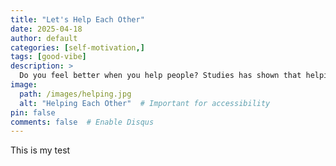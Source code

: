 ```yaml
---
title: "Let's Help Each Other"
date: 2025-04-18
author: default
categories: [self-motivation,]
tags: [good-vibe]
description: >
  Do you feel better when you help people? Studies has shown that helping others even a little bit can make you feel better.
image:
  path: /images/helping.jpg
  alt: "Helping Each Other"  # Important for accessibility
pin: false
comments: false  # Enable Disqus
---
```

This is my test